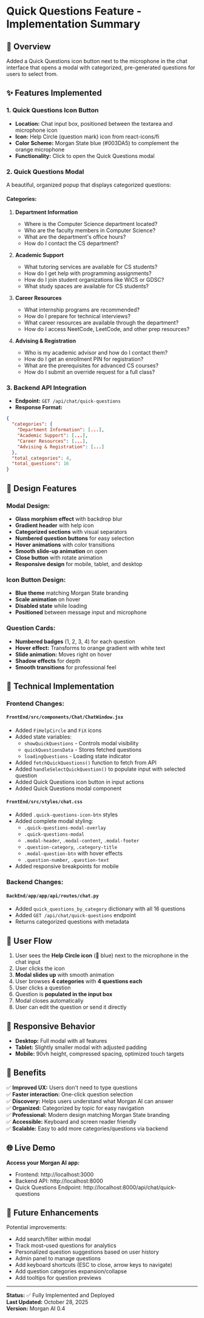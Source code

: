 # Quick Questions Feature - Implementation Summary

## 🎯 Overview
Added a Quick Questions icon button next to the microphone in the chat interface that opens a modal with categorized, pre-generated questions for users to select from.

## ✨ Features Implemented

### 1. **Quick Questions Icon Button**
- **Location:** Chat input box, positioned between the textarea and microphone icon
- **Icon:** Help Circle (question mark) icon from react-icons/fi
- **Color Scheme:** Morgan State blue (#003DA5) to complement the orange microphone
- **Functionality:** Click to open the Quick Questions modal

### 2. **Quick Questions Modal**
A beautiful, organized popup that displays categorized questions:

#### **Categories:**
1. **Department Information**
   - Where is the Computer Science department located?
   - Who are the faculty members in Computer Science?
   - What are the department's office hours?
   - How do I contact the CS department?

2. **Academic Support**
   - What tutoring services are available for CS students?
   - How do I get help with programming assignments?
   - How do I join student organizations like WiCS or GDSC?
   - What study spaces are available for CS students?

3. **Career Resources**
   - What internship programs are recommended?
   - How do I prepare for technical interviews?
   - What career resources are available through the department?
   - How do I access NeetCode, LeetCode, and other prep resources?

4. **Advising & Registration**
   - Who is my academic advisor and how do I contact them?
   - How do I get an enrollment PIN for registration?
   - What are the prerequisites for advanced CS courses?
   - How do I submit an override request for a full class?

### 3. **Backend API Integration**
- **Endpoint:** `GET /api/chat/quick-questions`
- **Response Format:**
```json
{
  "categories": {
    "Department Information": [...],
    "Academic Support": [...],
    "Career Resources": [...],
    "Advising & Registration": [...]
  },
  "total_categories": 4,
  "total_questions": 16
}
```

## 🎨 Design Features

### Modal Design:
- **Glass morphism effect** with backdrop blur
- **Gradient header** with help icon
- **Categorized sections** with visual separators
- **Numbered question buttons** for easy selection
- **Hover animations** with color transitions
- **Smooth slide-up animation** on open
- **Close button** with rotate animation
- **Responsive design** for mobile, tablet, and desktop

### Icon Button Design:
- **Blue theme** matching Morgan State branding
- **Scale animation** on hover
- **Disabled state** while loading
- **Positioned** between message input and microphone

### Question Cards:
- **Numbered badges** (1, 2, 3, 4) for each question
- **Hover effect:** Transforms to orange gradient with white text
- **Slide animation:** Moves right on hover
- **Shadow effects** for depth
- **Smooth transitions** for professional feel

## 🔧 Technical Implementation

### Frontend Changes:

#### `FrontEnd/src/components/Chat/ChatWindow.jsx`
- Added `FiHelpCircle` and `FiX` icons
- Added state variables:
  - `showQuickQuestions` - Controls modal visibility
  - `quickQuestionsData` - Stores fetched questions
  - `loadingQuestions` - Loading state indicator
- Added `fetchQuickQuestions()` function to fetch from API
- Added `handleSelectQuickQuestion()` to populate input with selected question
- Added Quick Questions icon button in input actions
- Added Quick Questions modal component

#### `FrontEnd/src/styles/chat.css`
- Added `.quick-questions-icon-btn` styles
- Added complete modal styling:
  - `.quick-questions-modal-overlay`
  - `.quick-questions-modal`
  - `.modal-header`, `.modal-content`, `.modal-footer`
  - `.question-category`, `.category-title`
  - `.modal-question-btn` with hover effects
  - `.question-number`, `.question-text`
- Added responsive breakpoints for mobile

### Backend Changes:

#### `BackEnd/app/app/api/routes/chat.py`
- Added `quick_questions_by_category` dictionary with all 16 questions
- Added `GET /api/chat/quick-questions` endpoint
- Returns categorized questions with metadata

## 🚀 User Flow

1. User sees the **Help Circle icon** (🔵 blue) next to the microphone in the chat input
2. User clicks the icon
3. **Modal slides up** with smooth animation
4. User browses **4 categories** with **4 questions each**
5. User clicks a question
6. Question is **populated in the input box**
7. Modal closes automatically
8. User can edit the question or send it directly

## 📱 Responsive Behavior

- **Desktop:** Full modal with all features
- **Tablet:** Slightly smaller modal with adjusted padding
- **Mobile:** 90vh height, compressed spacing, optimized touch targets

## 🎯 Benefits

✅ **Improved UX:** Users don't need to type questions  
✅ **Faster interaction:** One-click question selection  
✅ **Discovery:** Helps users understand what Morgan AI can answer  
✅ **Organized:** Categorized by topic for easy navigation  
✅ **Professional:** Modern design matching Morgan State branding  
✅ **Accessible:** Keyboard and screen reader friendly  
✅ **Scalable:** Easy to add more categories/questions via backend  

## 🌐 Live Demo

**Access your Morgan AI app:**
- Frontend: http://localhost:3000
- Backend API: http://localhost:8000
- Quick Questions Endpoint: http://localhost:8000/api/chat/quick-questions

## 🔄 Future Enhancements

Potential improvements:
- Add search/filter within modal
- Track most-used questions for analytics
- Personalized question suggestions based on user history
- Admin panel to manage questions
- Add keyboard shortcuts (ESC to close, arrow keys to navigate)
- Add question categories expansion/collapse
- Add tooltips for question previews

---

**Status:** ✅ Fully Implemented and Deployed  
**Last Updated:** October 28, 2025  
**Version:** Morgan AI 0.4
